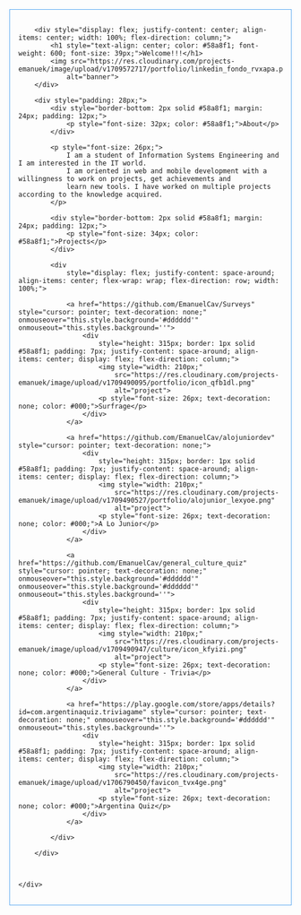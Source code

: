 <div style="padding: 15px; border-style: solid; border-color: #58a8f1; border-width: 1">

        <div style="display: flex; justify-content: center; align-items: center; width: 100%; flex-direction: column;">
            <h1 style="text-align: center; color: #58a8f1; font-weight: 600; font-size: 39px;">Welcome!!!</h1>
            <img src="https://res.cloudinary.com/projects-emanuek/image/upload/v1709572717/portfolio/linkedin_fondo_rvxapa.png"
                alt="banner">
        </div>

        <div style="padding: 28px;">
            <div style="border-bottom: 2px solid #58a8f1; margin: 24px; padding: 12px;">
                <p style="font-size: 32px; color: #58a8f1;">About</p>
            </div>

            <p style="font-size: 26px;">
                I am a student of Information Systems Engineering and I am interested in the IT world.
                I am oriented in web and mobile development with a willingness to work on projects, get achievements and
                learn new tools. I have worked on multiple projects according to the knowledge acquired.
            </p>

            <div style="border-bottom: 2px solid #58a8f1; margin: 24px; padding: 12px;">
                <p style="font-size: 34px; color: #58a8f1;">Projects</p>
            </div>

            <div
                style="display: flex; justify-content: space-around; align-items: center; flex-wrap: wrap; flex-direction: row; width: 100%;">

                <a href="https://github.com/EmanuelCav/Surveys" style="cursor: pointer; text-decoration: none;" onmouseover="this.style.background='#dddddd'" onmouseout="this.styles.background=''">
                    <div
                        style="height: 315px; border: 1px solid #58a8f1; padding: 7px; justify-content: space-around; align-items: center; display: flex; flex-direction: column;">
                        <img style="width: 210px;"
                            src="https://res.cloudinary.com/projects-emanuek/image/upload/v1709490095/portfolio/icon_qfb1dl.png"
                            alt="project">
                        <p style="font-size: 26px; text-decoration: none; color: #000;">Surfrage</p>
                    </div>
                </a>

                <a href="https://github.com/EmanuelCav/alojuniordev" style="cursor: pointer; text-decoration: none;">
                    <div
                        style="height: 315px; border: 1px solid #58a8f1; padding: 7px; justify-content: space-around; align-items: center; display: flex; flex-direction: column;">
                        <img style="width: 210px;"
                            src="https://res.cloudinary.com/projects-emanuek/image/upload/v1709490527/portfolio/alojunior_lexyoe.png"
                            alt="project">
                        <p style="font-size: 26px; text-decoration: none; color: #000;">A Lo Junior</p>
                    </div>
                </a>

                <a href="https://github.com/EmanuelCav/general_culture_quiz" style="cursor: pointer; text-decoration: none;" onmouseover="this.style.background='#dddddd'" onmouseover="this.style.background='#dddddd'" onmouseout="this.styles.background=''">
                    <div
                        style="height: 315px; border: 1px solid #58a8f1; padding: 7px; justify-content: space-around; align-items: center; display: flex; flex-direction: column;">
                        <img style="width: 210px;"
                            src="https://res.cloudinary.com/projects-emanuek/image/upload/v1709490947/culture/icon_kfyizi.png"
                            alt="project">
                        <p style="font-size: 26px; text-decoration: none; color: #000;">General Culture - Trivia</p>
                    </div>
                </a>

                <a href="https://play.google.com/store/apps/details?id=com.argentinaquiz.triviagame" style="cursor: pointer; text-decoration: none;" onmouseover="this.style.background='#dddddd'" onmouseout="this.styles.background=''">
                    <div
                        style="height: 315px; border: 1px solid #58a8f1; padding: 7px; justify-content: space-around; align-items: center; display: flex; flex-direction: column;">
                        <img style="width: 210px;"
                            src="https://res.cloudinary.com/projects-emanuek/image/upload/v1706790450/favicon_tvx4ge.png"
                            alt="project">
                        <p style="font-size: 26px; text-decoration: none; color: #000;">Argentina Quiz</p>
                    </div>
                </a>

            </div>

        </div>



    </div>
